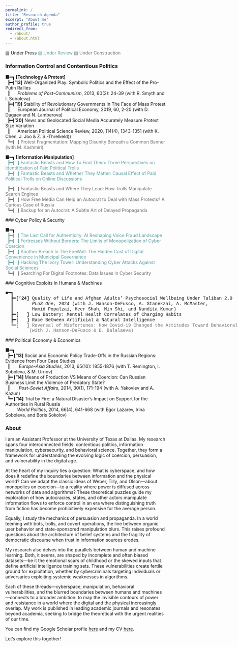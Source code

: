 ```yaml
---
permalink: /
title: "Research Agenda"
excerpt: "About me"
author_profile: true
redirect_from: 
  - /about/
  - /about.html
---
```



▨ Under Press <span style="color:CadetBlue;"> ▨ Under Review </span>  <span style="color:#6F6F6F;"> ▨ Under Construction</span> 

### Information Control and Contentious Politics

<p style="font-family:'Courier New'; white-space: nowrap;">
 
<b>          ■━┓ [Technology & Protest]</b> <br>
<b>&nbsp;&nbsp;┣━[’13]</b> Well-Organized Play: Symbolic Politics and the Effect of the Pro-Putin Rallies <br>
<b>&nbsp;&nbsp;┃&nbsp;&nbsp;&nbsp;&nbsp;&nbsp;&nbsp;&nbsp;</b><i>Problems of Post-Communism</i>, 2013, 60(2): 24-39 (with R. Smyth and I. Soboleva) <br>
<b>&nbsp;&nbsp;┣━[’19]</b> Stability of Revolutionary Governments In The Face of Mass Protest <br>
<b>&nbsp;&nbsp;┃&nbsp;&nbsp;&nbsp;&nbsp;&nbsp;&nbsp;&nbsp;</b>European Journal of Political Economy, 2019, 60, 2-20  (with D. Dagaev and N. Lamberova) <br> 
<b>&nbsp;&nbsp;┣━[’20]</b> News and Geolocated Social Media Accurately Measure Protest Size Variation <br>
<b>&nbsp;&nbsp;┃&nbsp;&nbsp;&nbsp;&nbsp;&nbsp;&nbsp;&nbsp;</b>American Political Science Review,  2020, 114(4), 1343-1351 (with K. Chen, J. Joo & Z. S.-Threlkeld)) <br> 
<span style="color:#6F6F6F;">
<b>&nbsp;&nbsp;┗━[&nbsp;&nbsp;&nbsp;]</b> Protest Fragmentation:  Mapping Disunity Beneath a Common Banner (with M. Kashmiri) <br> 
</span>

<b>          ■━┓ [Information Manipulation]</b> <br>
<span style="color:CadetBlue;">
<b>&nbsp;&nbsp;┣━[&nbsp;&nbsp;&nbsp;]</b>  Fantastic Beasts and How To Find Them:  Three Perspectives on Identification of Paid Political Trolls <br>
<b>&nbsp;&nbsp;┣━[&nbsp;&nbsp;&nbsp;]</b>  Fantastic Beasts and Whether They Matter: Causal Effect of Paid Political Trolls on Online Discussions  <br>
</span>

<span style="color:#6F6F6F;">
<b>&nbsp;&nbsp;┣━[&nbsp;&nbsp;&nbsp;]</b>  Fantastic Beasts and Where They Lead: How Trolls Manipulate Search Engines  <br>
<b>&nbsp;&nbsp;┣━[&nbsp;&nbsp;&nbsp;]</b>  How Free Media Can Help an Autocrat to Deal with Mass Protests? A Curious Case of Russia  <br>
<b>&nbsp;&nbsp;┗━[&nbsp;&nbsp;&nbsp;]</b>  Backup for an Autocrat: A Subtle Art of Delayed Propaganda  <br>
</span>
</p>
### Cyber Policy & Security


<p style="font-family:'Courier New'; white-space: nowrap;">

<b>          ■━┓</b> <br> 
<span style="color:CadetBlue;">
<b>&nbsp;&nbsp;┣━[&nbsp;&nbsp;&nbsp;]</b> The Last Call for Authenticity: AI Reshaping Voice Fraud Landscape <br>
<b>&nbsp;&nbsp;┣━[&nbsp;&nbsp;&nbsp;]</b> Fortresses Without Borders: The Limits of Monopolization of Cyber Coercion <br>
<b>&nbsp;&nbsp;┣━[&nbsp;&nbsp;&nbsp;]</b> Another Breach In The FireWall: The Hidden Cost of Digital Convenience in Municipal Governance<br>
<b>&nbsp;&nbsp;┣━[&nbsp;&nbsp;&nbsp;]</b> Hacking The Ivory Tower: Understanding Cyber Attacks Against Social Sciences  <br>
</span> 
<span style="color:#6F6F6F;">
<b>&nbsp;&nbsp;┗━[&nbsp;&nbsp;&nbsp;]</b> Searching For Digital Footnotes: Data Issues in Cyber Security <br>
</span>
</p>
### Cognitive Exploits in Humans & Machines


<p style="font-family:'Courier New'; white-space: nowrap;">
<b>          ■━┓</b> <br>
<b>&nbsp;&nbsp;┣━[’24]</b> Quality of Life and Afghan Adults’ Psychosocial Wellbeing Under Taliban 2.0 <br>
<b>&nbsp;&nbsp;┃&nbsp;&nbsp;&nbsp;&nbsp;&nbsp;&nbsp;&nbsp;</b><i>PLoS One</i>, 2024 (with J. Hanson-DeFusco, A. Stanekzai, A. McMaster, <br> 
<b>&nbsp;&nbsp;┃&nbsp;&nbsp;&nbsp;&nbsp;&nbsp;&nbsp;&nbsp;</b>Hamid Popalzai, Heer Shah, Min Shi, and Nandita Kumar) <br> 

<span style="color:#CadetBlue;">
<b>&nbsp;&nbsp;┣━[&nbsp;&nbsp;&nbsp;]</b> Low Battery: Mental Health Correlates of Charging Habits<br>
<b>&nbsp;&nbsp;┣━[&nbsp;&nbsp;&nbsp;]</b> Race Between Artificial & Natural Intelligence <br>
</span>

<span style="color:#6F6F6F;">
<b>&nbsp;&nbsp;┗━[&nbsp;&nbsp;&nbsp;]</b> Reversal of Misfortunes: How Covid-19 Changed the Attitudes Toward Behavioral Disorders <br>
<b>&nbsp;&nbsp;&nbsp;&nbsp;&nbsp;&nbsp;&nbsp;&nbsp;</b> (with J. Hanson-DeFusco & D. Balalaeva)
</span>

</p>
### Political Economy & Economics

<p style="font-family:'Courier New'; white-space: nowrap;">

<b>          ■━┓</b> <br>
<b>&nbsp;&nbsp;┣━ [’13]</b> Social and Economic Policy Trade-Offs in the Russian Regions: Evidence from Four Case Studies <br>
<b>&nbsp;&nbsp;┃&nbsp;&nbsp;&nbsp;&nbsp;&nbsp;&nbsp;&nbsp;</b> <i>Europe-Asia Studies</i>, 2013, 65(10): 1855-1876 (with T. Remington, I. Soboleva, & M. Urnov)<br> 
<b>&nbsp;&nbsp;┣━ [’14]</b> Means of Production VS Means of Coercion: Can Russian Business Limit the Violence of Predatory State? <br>
<b>&nbsp;&nbsp;┃&nbsp;&nbsp;&nbsp;&nbsp;&nbsp;&nbsp;&nbsp;</b> <i>Post-Soviet Affairs</i>, 2014, 30(1), 171-194 (with A. Yakovlev and A. Kazun)   <br> 
<b>&nbsp;&nbsp;┗━ [’14]</b> Trial by Fire: a Natural Disaster’s Impact on Support for the Authorities in Rural Russia <br>
<b>&nbsp;&nbsp;&nbsp;&nbsp;&nbsp;&nbsp;&nbsp;&nbsp;&nbsp;&nbsp;</b> <i>World Politics</i>, 2014, 66(4), 641-668  (with Egor Lazarev, Irina Soboleva, and Boris Sokolov) 
   <br> 

</p>



### About


I am an Assistant Professor at the University of Texas at Dallas.  My research spans four interconnected fields: contentious politics, information manipulation, cybersecurity, and behavioral science. Together, they form a framework for understanding the evolving logic of coercion, persuasion, and vulnerability in the digital age.

At the heart of my inquiry lies a question: What is cyberspace, and how does it redefine the boundaries between information and the physical world? Can we adapt the classic ideas of Weber, Tilly, and Olson—about monopolies on coercion—to a reality where power is diffused across networks of data and algorithms? These theoretical puzzles guide my exploration of how autocracies, states, and other actors manipulate information flows to enforce control in an era where distinguishing truth from fiction has become prohibitively expensive for the average person.

Equally, I study the mechanics of persuasion and propaganda. In a world teeming with bots, trolls, and covert operations, the line between organic user behavior and state-sponsored manipulation blurs. This raises profound questions about the architecture of belief systems and the fragility of democratic discourse when trust in information sources erodes.

My research also delves into the parallels between human and machine learning. Both, it seems, are shaped by incomplete and often biased datasets—be it the emotional scars of childhood or the skewed inputs that define artificial intelligence training sets. These vulnerabilities create fertile ground for exploitation, whether by cybercriminals targeting individuals or adversaries exploiting systemic weaknesses in algorithms.

Each of these threads—cyberspace, manipulation, behavioral vulnerabilities, and the blurred boundaries between humans and machines—connects to a broader ambition: to map the invisible contours of power and resistance in a world where the digital and the physical increasingly overlap. My work is published in leading academic journals and resonates beyond academia, seeking to bridge the theoretical with the urgent realities of our time.


You can find my Google Scholar profile [here](https://scholar.google.com/citations?user=NBBrsKwAAAAJ&hl=en) and my CV [here](cv/).


Let’s explore this together!












<!--
I am an Assistant Professor of Political Economy and Cyber Policy at the University of Texas at Dallas. My research studies questions of politics using text analysis, machine learning, and causal inference. My recent projects focus on mass protest, cybersecurity, and political control in autocracies. More broadly, I study how digital technology shapes political behavior. 

My work has been published in [_American Political Science Review_](https://doi.org/10.1017/S0003055420000295), [_World Politics_](https://doi.org/10.1017/S0043887114000215), [_European Journal of Political Economy_](https://doi.org/10.1016/j.ejpoleco.2019.08.003), [_Post-Soviet Affairs_](https://doi.org/10.1080/1060586X.2013.859434), [_Europe-Asia Studies_](https://doi.org/10.1080/09668136.2013.838055), and [_Problems of Post-Communism_](https://doi.org/10.2753/PPC1075-8216600203). I published in American and Russian printed and electronic media, including [_The Monkey Cage Blog_](https://themonkeycage.org/2012/03/the-complicated-views-of-pro-and-anti-putin-protestors/), the leading Russian business daily [_Vedomosti_](https://www.vedomosti.ru/authors/anton-sobolev/documents), and [_Forbes-Russia_](http://www.forbes.ru/mneniya-column/siloviki/249581-nauchilsya-li-rossiiskii-biznes-zashchishchatsya-ot-silovikov).

You can find my Google Scholar profile [here](https://scholar.google.com/citations?user=NBBrsKwAAAAJ&hl=en) and my CV [here](cv/).




Prior to my appointment at Yale, I received my Ph.D. in Political Science and M.Sc. in Statistics from University of California, Los Angeles. Before coming to UCLA, I was a research fellow at the Center for the Study of Institutions and Development at Higher School of Economics in Moscow (2013-14).

Since the results of R&D investments typically emerge years after the elected incumbent leaves her office, why do incumbent politicians pursue such policies? 



My [dissertation](dissertation/) explores the information tools employed by modern non-democratic leaders to maintain political control and their citizens’ probable responses to the strategies these tools make possible. It focuses primarily on government hiring of agents to impersonate ordinary citizens and engage online and offline with members of the political opposition. 

My other current projects cover a wide range of questions associated with collective behavior in the broadest sense. In collaboration with [Keith Chen (UCLA and Uber)](http://www.anderson.ucla.edu/faculty/keith.chen/), [Zachary Steinert-Threlkeld (UCLA)](https://zacharyst.com/), and [Jungseock Joo (UCLA)](http://home.jsjoo.com/), I am developing a set of spatial deep learning models to examine the diffusion of protest in the United States after the presidential election of 2016. In a separate paper, we detail our study of the accuracy of estimates of crowd sizes generated by social media data. 

In another project co-authored with [Dmitry Dagaev (Moscow, HSE)](https://www.hse.ru/en/staff/ddagaev), [Natalia Lamberova (UCLA)](https://sites.google.com/site/natalialamberova/) and [Konstantin Sonin (Univeristy of Chicago)](https://harris.uchicago.edu/directory/konstantin-sonin), I study how communication technology has changed the architecture of social movements worldwide [(check our recent paper)](https://doi.org/10.1016/j.ejpoleco.2019.08.003).

I have conducted field research in Russia, funded by Carnegie Corporation of New York, Emory University, Moscow Higher School of Economics, Indiana University, and St Petersburg University.
Before starting my PhD program at UCLA, I was a research fellow at the Center for the Study of Institutions and Development (2013-14) and a lecturer at the Department of Political Science at Higher School of Economics in Moscow (2010-13). I received *“The Best Lecturer of the Political Science Department”* Award in 2012. I also was a visiting research fellow at Russian & East European Institute at Indiana University.

-->